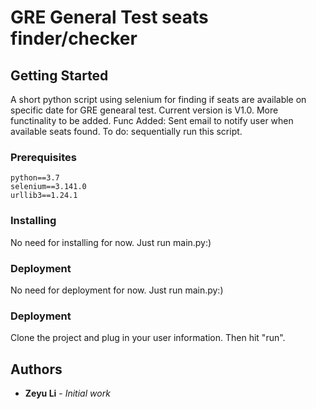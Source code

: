 # GRE General Test seats finder/checker

## Getting Started

A short python script using selenium for finding if seats are available on specific date for GRE genearal test.
Current version is V1.0. More functinality to be added.
Func Added: Sent email to notify user when available seats found.
To do: sequentially run this script.

### Prerequisites
```
python==3.7
selenium==3.141.0
urllib3==1.24.1
```
### Installing

No need for installing for now. Just run main.py:)

### Deployment

No need for deployment for now. Just run main.py:)

### Deployment

Clone the project and plug in your user information. Then hit "run".

## Authors

* **Zeyu Li** - *Initial work*
